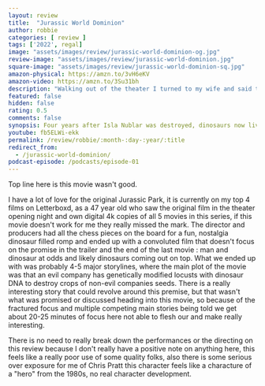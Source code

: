 ```yaml
---
layout: review
title:  "Jurassic World Dominion"
author: robbie
categories: [ review ]
tags: ['2022', regal]
image: "assets/images/review/jurassic-world-dominion-og.jpg"
review-image: "assets/images/review/jurassic-world-dominion.jpg"
square-image: "assets/images/review/jurassic-world-dominion-sq.jpg"
amazon-physical: https://amzn.to/3vH6eKV
amazon-video: https://amzn.to/3Su31bh
description: "Walking out of the theater I turned to my wife and said that was the worst experience I have had watching a film in a movie theater."
featured: false
hidden: false
rating: 0.5
comments: false
synopsis: Four years after Isla Nublar was destroyed, dinosaurs now live—and hunt—alongside humans all over the world. This fragile balance will reshape the future and determine, once and for all, whether human beings are to remain the apex predators on a planet they now share with history’s most fearsome creatures.
youtube: fb5ELWi-ekk
permalink: /review/robbie/:month-:day-:year/:title
redirect_from:
  - /jurassic-world-dominion/
podcast-episode: /podcasts/episode-01
---
```


Top line here is this movie wasn't good. 

I have a lot of love for the original Jurassic Park, it is currently on my top 4 films on Letterboxd, as a 47 year old who saw the original film in the theater opening night and own digital 4k copies of all 5 movies in this series, if this movie doesn't work for me they really missed the mark.  The director and producers had all the chess pieces on the board for a fun, nostalgia dinosaur filled romp and ended up with a convoluted film that doesn't focus on the promise in the trailer and the end of the last movie : man and dinosaur at odds and likely dinosaurs coming out on top.  What we ended up with was probably 4-5 major storylines, where the main plot of the movie was that an evil company has genetically modified locusts with dinosaur DNA to destroy crops of non-evil companies seeds.  There is a really interesting story that could revolve around this premise, but that wasn't what was promised or discussed heading into this movie, so because of the fractured focus and multiple competing main stories being told we get about 20-25 minutes of focus here not able to flesh our and make really interesting.

There is no need to really break down the performances or the directing on this review because I don't really have a positive note on anything here, this feels like a really poor use of some quality folks, also there is some serious over exposure for me of Chris Pratt this character feels like a characture of a "hero" from the 1980s, no real character development.

